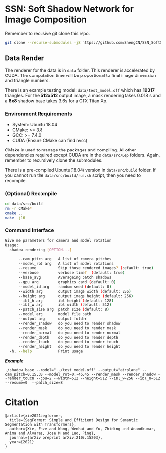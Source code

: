 # SSN: Soft Shadow Network for Image Composition
Remember to recusive git clone this repo. 
```Bash
git clone --recurse-submodules -j8 https://github.com/ShengCN/SSN_SoftShadowNet.git
```

## Data Render
The renderer for the data is in `data` folder. This renderer is accelerated by CUDA. The computation time will be proportional to final image dimension and triangle numbers. 

There is an example testing model: `data/test_model.off` which has **19317** triangles. For the **512x512** output image, a mask rendering takes 0.018 s and a **8x8** shadow base takes 3.6s for a GTX Titan Xp. 

### Environment Requirements
* System: Ubuntu 18.04
* CMake: >= 3.8
* GCC: >= 7.4.0
* CUDA (Ensure CMake can find nvcc)

CMake is used to manage the packages and compiling. All other dependencies required except CUDA are in the `data/src/Dep` folders. Again, remember to recursively clone the submodules. 

There is a pre-compiled Ubuntu(18.04) version in `data/src/build` folder. If you cannot run the `data/src/build/run.sh` script, then you need to recompile. 

### (Optional) Recompile 
```Bash
cd data/src/build
rm -r CMake*
cmake ..
make -j16
```

### Command Interface
```Bash
Give me parameters for camera and model rotation
Usage:
  shadow rendering [OPTION...]

      --cam_pitch arg   A list of camera pitches
      --model_rot arg   A list of model rotations
      --resume          Skip those rendered images? (default: true)
      --verbose         verbose time?  (default: true)
      --base_avg        Averageing patch shadows 
      --gpu arg         graphics card (default: 0)
      --model_id arg    random seed (default: 0)
      --width arg       output image width (default: 256)
      --height arg      output image height (default: 256)
      --ibl_h arg       ibl height (default: 128)
      --ibl_w arg       ibl width (default: 512)
      --patch_size arg  patch size (default: 8)
      --model arg       model file path
      --output arg      output folder
      --render_shadow   do you need to render shadow
      --render_mask     do you need to render mask
      --render_normal   do you need to render normal
      --render_depth    do you need to render depth
      --render_touch    do you need to render touch
      --render_height   do you need to render height
  -h, --help            Print usage
```
***Example***
```
./shadow_base --model="../test_model.off" --output="airplane" --cam_pitch=0,15,30 --model_rot=0,-45,45 --render_mask --render_shadow --render_touch --gpu=2 --width=512 --height=512 --ibl_w=256 --ibl_h=512 --resume=0  --patch_size=8
```

# Citation
```
@article{xie2021segformer,
  title={SegFormer: Simple and Efficient Design for Semantic Segmentation with Transformers},
  author={Xie, Enze and Wang, Wenhai and Yu, Zhiding and Anandkumar, Anima and Alvarez, Jose M and Luo, Ping},
  journal={arXiv preprint arXiv:2105.15203},
  year={2021}
}
```

